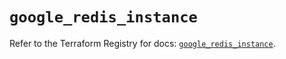 # `google_redis_instance`

Refer to the Terraform Registry for docs: [`google_redis_instance`](https://registry.terraform.io/providers/hashicorp/google-beta/6.11.1/docs/resources/google_redis_instance).
